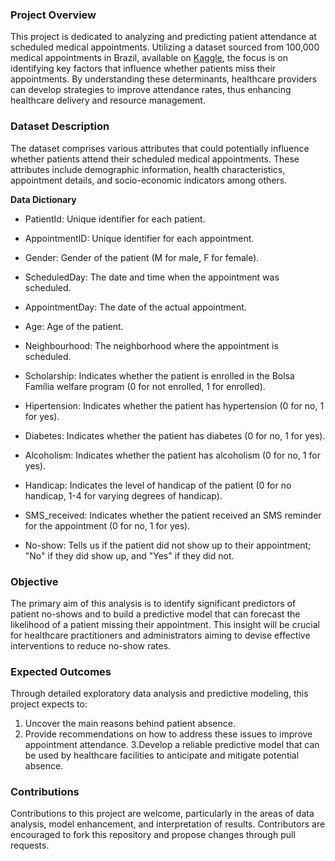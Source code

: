 <a id='intro'></a>
### Project Overview

This project is dedicated to analyzing and predicting patient attendance at scheduled medical appointments. Utilizing a dataset sourced from 100,000 medical appointments in Brazil, available on [Kaggle](https://www.kaggle.com/datasets/joniarroba/noshowappointments), the focus is on identifying key factors that influence whether patients miss their appointments. By understanding these determinants, healthcare providers can develop strategies to improve attendance rates, thus enhancing healthcare delivery and resource management.

### Dataset Description 

The dataset comprises various attributes that could potentially influence whether patients attend their scheduled medical appointments. These attributes include demographic information, health characteristics, appointment details, and socio-economic indicators among others.

**Data Dictionary**

* PatientId: Unique identifier for each patient.
  
* AppointmentID: Unique identifier for each appointment.
  
* Gender: Gender of the patient (M for male, F for female).
  
* ScheduledDay: The date and time when the appointment was scheduled.
  
* AppointmentDay: The date of the actual appointment.
  
* Age: Age of the patient.
  
* Neighbourhood: The neighborhood where the appointment is scheduled.
  
* Scholarship: Indicates whether the patient is enrolled in the Bolsa Família welfare program (0 for not enrolled, 1 for enrolled).
  
* Hipertension: Indicates whether the patient has hypertension (0 for no, 1 for yes).
  
* Diabetes: Indicates whether the patient has diabetes (0 for no, 1 for yes).
  
* Alcoholism: Indicates whether the patient has alcoholism (0 for no, 1 for yes).
  
* Handicap: Indicates the level of handicap of the patient (0 for no handicap, 1-4 for varying degrees of handicap).
  
* SMS_received: Indicates whether the patient received an SMS reminder for the appointment (0 for no, 1 for yes).
  
*  No-show: Tells us if the patient did not show up to their appointment; "No" if they did show up, and "Yes" if they did not.

### Objective

The primary aim of this analysis is to identify significant predictors of patient no-shows and to build a predictive model that can forecast the likelihood of a patient missing their appointment. This insight will be crucial for healthcare practitioners and administrators aiming to devise effective interventions to reduce no-show rates.

### Expected Outcomes

Through detailed exploratory data analysis and predictive modeling, this project expects to:

1. Uncover the main reasons behind patient absence.
3. Provide recommendations on how to address these issues to improve appointment attendance.
3.Develop a reliable predictive model that can be used by healthcare facilities to anticipate and mitigate potential absence.

### Contributions

Contributions to this project are welcome, particularly in the areas of data analysis, model enhancement, and interpretation of results. Contributors are encouraged to fork this repository and propose changes through pull requests.

